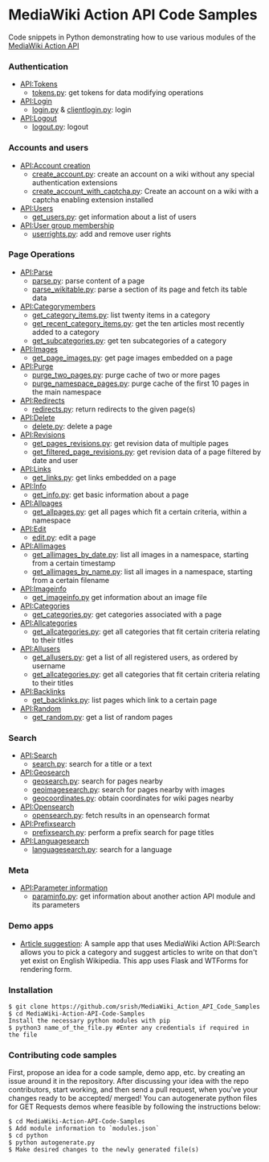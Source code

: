# MediaWiki Action API Code Samples
Code snippets in Python demonstrating how to use various modules of the [MediaWiki Action API](https://www.mediawiki.org/wiki/API:Main_page)

### Authentication
* [API:Tokens](https://www.mediawiki.org/wiki/API:Tokens)
  * [tokens.py](python/tokens.py): get tokens for data modifying operations
* [API:Login](https://www.mediawiki.org/wiki/API:Login)
  * [login.py](python/login.py) & [clientlogin.py](python/clientlogin.py): login
* [API:Logout](https://www.mediawiki.org/wiki/API:Logout)
  * [logout.py](python/logout.py): logout

### Accounts and users 
* [API:Account creation](https://www.mediawiki.org/wiki/API:Account_creation)
  *  [create_account.py](python/create_account.py): create an account on a wiki without any special authentication extensions
  *  [create_account_with_captcha.py](python/create_account_with_captcha.py): Create an account on a wiki with a captcha enabling extension installed
* [API:Users](https://www.mediawiki.org/wiki/API:Users)
  *  [get_users.py](python/get_users.py): get information about a list of users
* [API:User group membership](https://www.mediawiki.org/wiki/API:User_group_membership)
  *  [userrights.py](python/userrights): add and remove user rights

### Page Operations
* [API:Parse](https://www.mediawiki.org/wiki/API:Parse)
  *  [parse.py](python/parse.py): parse content of a page
  *  [parse_wikitable.py](python/search.py): parse a section of its page and fetch its table data
* [API:Categorymembers](https://www.mediawiki.org/wiki/API:Categorymembers)
  *  [get_category_items.py](python/get_category_items.py): list twenty items in a category
  *  [get_recent_category_items.py](python/get_recent_category_items.py): get the ten articles most recently added to a category
  *  [get_subcategories.py](python/get_subcategories.py): get ten subcategories of a category
* [API:Images](https://www.mediawiki.org/wiki/API:Images) 
  * [get_page_images.py](python/get_page_images.py): get page images embedded on a page
* [API:Purge](https://www.mediawiki.org/wiki/API:Purge)
  *  [purge_two_pages.py](python/purge_two_pages.py): purge cache of two or more pages
  *  [purge_namespace_pages.py](python/purge_namespace_pages.py): purge cache of the first 10 pages in the main namespace
* [API:Redirects](https://www.mediawiki.org/wiki/API:Redirects)
  *  [redirects.py](python/redirects.py): return redirects to the given page(s)
* [API:Delete](https://www.mediawiki.org/wiki/API:Delete)
  *  [delete.py](python/delete.py): delete a page
* [API:Revisions](https://www.mediawiki.org/wiki/API:Revisions)
  *  [get_pages_revisions.py](python/get_pages_revisions.py): get revision data of multiple pages
  *  [get_filtered_page_revisions.py](python/get_filtered_page_revisions.py): get revision data of a page filtered by date and user
* [API:Links](https://www.mediawiki.org/wiki/API:Links)
  *  [get_links.py](python/get_links.py): get links embedded on a page
* [API:Info](https://www.mediawiki.org/wiki/API:Info)
  * [get_info.py](python/get_info.py): get basic information about a page
* [API:Allpages](https://www.mediawiki.org/wiki/API:Allpages)
  * [get_allpages.py](python/get_allpages.py): get all pages which fit a certain criteria, within a namespace
* [API:Edit](https://www.mediawiki.org/wiki/API:Edit)
  * [edit.py](python/edit.py): edit a page
* [API:Allimages](https://www.mediawiki.org/wiki/API:Allimages)
  * [get_allimages_by_date.py](python/get_allimages_by_date.py): list all images in a namespace, starting from a certain timestamp 
  * [get_allimages_by_name.py](python/get_allimages_by_name.py): list all images in a namespace, starting from a certain filename
* [API:Imageinfo](https://www.mediawiki.org/wiki/API:Imageinfo)
  * [get_imageinfo.py](python/get_imageinfo.py) get information about an image file
* [API:Categories](https://www.mediawiki.org/wiki/API:Categories)
  * [get_categories.py](python/get_categories.py): get categories associated with a page
* [API:Allcategories](https://www.mediawiki.org/wiki/API:Allcategories)
  * [get_allcategories.py](python/get_allcategories.py): get all categories that fit certain criteria relating to their titles
* [API:Allusers](https://www.mediawiki.org/wiki/API:Allusers)
  * [get_allusers.py](python/get_allusers.py): get a list of all registered users, as ordered by username
  * [get_allcategories.py](python/get_allcategories.py): get all categories that fit certain criteria relating to their titles
* [API:Backlinks](https://www.mediawiki.org/wiki/API:Backlinks)
  * [get_backlinks.py](python/get_backlinks.py): list pages which link to a certain page
* [API:Random](https://www.mediawiki.org/wiki/API:Backlinks)
  * [get_random.py](python/get_random.py): get a list of random pages

### Search 
* [API:Search](https://www.mediawiki.org/wiki/API:Search)
  * [search.py](python/search.py): search for a title or a text
* [API:Geosearch](https://www.mediawiki.org/wiki/API:Geosearch)
  * [geosearch.py](python/geosearch.py): search for pages nearby
  * [geoimagesearch.py](python/geoimagesearch.py): search for pages nearby with images
  * [geocoordinates.py](python/geocoordinates.py): obtain coordinates for wiki pages nearby
* [API:Opensearch](https://www.mediawiki.org/wiki/API:Opensearch)
  * [opensearch.py](python/opensearch.py): fetch results in an opensearch format
* [API:Prefixsearch](https://www.mediawiki.org/wiki/API:Prefixsearch)
  * [prefixsearch.py](python/prefixsearch.py): perform a prefix search for page titles
* [API:Languagesearch](https://www.mediawiki.org/wiki/API:Languagesearch)
  * [languagesearch.py](python/languagesearch.py): search for a language 

### Meta
* [API:Parameter information](https://www.mediawiki.org/wiki/API:Parameter_information)
  * [paraminfo.py](python/paraminfo.py): get information about another action API module and its parameters

### Demo apps
* [Article suggestion](python/demos/article%20suggestion): 
A sample app that uses MediaWiki Action API:Search allows you to pick a category and suggest articles to write on that don't yet exist on English Wikipedia. This app uses Flask and WTForms for rendering form.

### Installation
```
$ git clone https://github.com/srish/MediaWiki_Action_API_Code_Samples
$ cd MediaWiki-Action-API-Code-Samples
Install the necessary python modules with pip
$ python3 name_of_the_file.py #Enter any credentials if required in the file
```

### Contributing code samples
First, propose an idea for a code sample, demo app, etc. by creating an issue around it in the repository. After discussing your idea with the repo contributors, start working, and then send a pull request, when you've your changes ready to be accepted/ merged! You can autogenerate python files for GET Requests demos where feasible by following the instructions below:
```
$ cd MediaWiki-Action-API-Code-Samples
$ Add module information to `modules.json`
$ cd python
$ python autogenerate.py
$ Make desired changes to the newly generated file(s)
```

